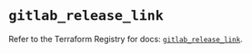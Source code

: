 # `gitlab_release_link`

Refer to the Terraform Registry for docs: [`gitlab_release_link`](https://registry.terraform.io/providers/gitlabhq/gitlab/16.7.0/docs/resources/release_link).
